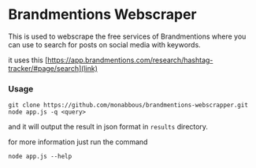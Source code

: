 # Brandmentions Webscraper

This is used to webscrape the free services of Brandmentions where you can use to search for posts on social media with keywords.

it uses this [https://app.brandmentions.com/research/hashtag-tracker/#page/search](link) 

### Usage

```cli
git clone https://github.com/monabbous/brandmentions-webscrapper.git
node app.js -q <query>
```

and it will output the result in json format in `results` directory.

for more information just run the command

```cli
node app.js --help
```